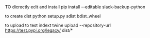 TO dicrectly edit and install
pip install --editable slack-backup-python

to create dist 
 python setup.py sdist bdist_wheel

 to upload to test indext
  twine upload --repository-url https://test.pypi.org/legacy/ dist/*